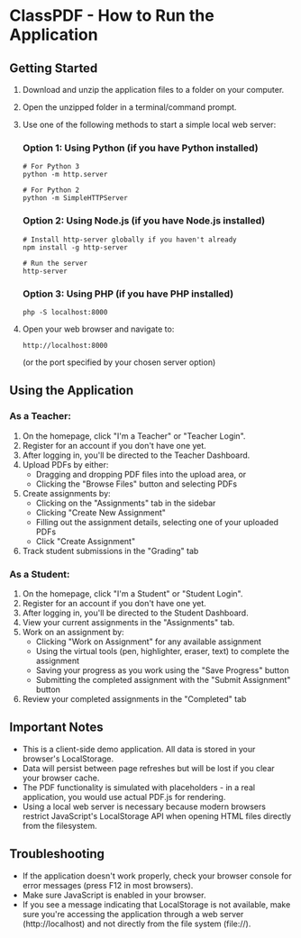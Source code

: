 # ClassPDF - How to Run the Application

## Getting Started

1. Download and unzip the application files to a folder on your computer.

2. Open the unzipped folder in a terminal/command prompt.

3. Use one of the following methods to start a simple local web server:

   ### Option 1: Using Python (if you have Python installed)
   ```
   # For Python 3
   python -m http.server
   
   # For Python 2
   python -m SimpleHTTPServer
   ```

   ### Option 2: Using Node.js (if you have Node.js installed)
   ```
   # Install http-server globally if you haven't already
   npm install -g http-server
   
   # Run the server
   http-server
   ```

   ### Option 3: Using PHP (if you have PHP installed)
   ```
   php -S localhost:8000
   ```

4. Open your web browser and navigate to:
   ```
   http://localhost:8000
   ```
   (or the port specified by your chosen server option)

## Using the Application

### As a Teacher:

1. On the homepage, click "I'm a Teacher" or "Teacher Login".
2. Register for an account if you don't have one yet.
3. After logging in, you'll be directed to the Teacher Dashboard.
4. Upload PDFs by either:
   - Dragging and dropping PDF files into the upload area, or
   - Clicking the "Browse Files" button and selecting PDFs
5. Create assignments by:
   - Clicking on the "Assignments" tab in the sidebar
   - Clicking "Create New Assignment"
   - Filling out the assignment details, selecting one of your uploaded PDFs
   - Click "Create Assignment"
6. Track student submissions in the "Grading" tab

### As a Student:

1. On the homepage, click "I'm a Student" or "Student Login".
2. Register for an account if you don't have one yet.
3. After logging in, you'll be directed to the Student Dashboard.
4. View your current assignments in the "Assignments" tab.
5. Work on an assignment by:
   - Clicking "Work on Assignment" for any available assignment
   - Using the virtual tools (pen, highlighter, eraser, text) to complete the assignment
   - Saving your progress as you work using the "Save Progress" button
   - Submitting the completed assignment with the "Submit Assignment" button
6. Review your completed assignments in the "Completed" tab

## Important Notes

- This is a client-side demo application. All data is stored in your browser's LocalStorage.
- Data will persist between page refreshes but will be lost if you clear your browser cache.
- The PDF functionality is simulated with placeholders - in a real application, you would use actual PDF.js for rendering.
- Using a local web server is necessary because modern browsers restrict JavaScript's LocalStorage API when opening HTML files directly from the filesystem.

## Troubleshooting

- If the application doesn't work properly, check your browser console for error messages (press F12 in most browsers).
- Make sure JavaScript is enabled in your browser.
- If you see a message indicating that LocalStorage is not available, make sure you're accessing the application through a web server (http://localhost) and not directly from the file system (file://). 